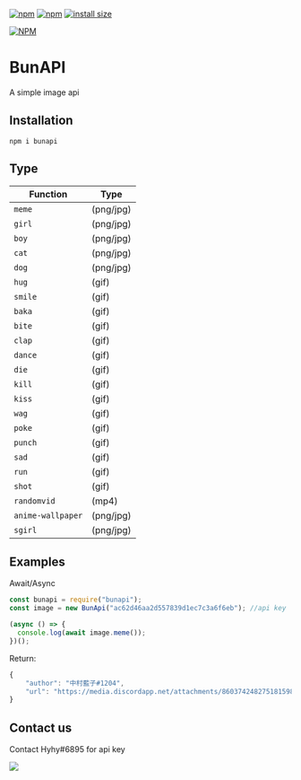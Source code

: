 [![npm](https://img.shields.io/npm/v/bunapi)](https://www.npmjs.com/package/bunapi)
[![npm](https://img.shields.io/npm/dt/bunapi)](https://www.npmjs.com/package/bunapi)
[![install size](https://packagephobia.com/badge?p=bunapi)](https://packagephobia.com/result?p=bunapi)

[![NPM](https://nodei.co/npm/bunapi.png)](https://nodei.co/npm/bunapi/)

# BunAPI

A simple image api

## Installation

```
npm i bunapi
```

## Type

| Function          | Type      |
| ----------------- | --------- |
| `meme`            | (png/jpg) |
| `girl`            | (png/jpg) |
| `boy`             | (png/jpg) |
| `cat`             | (png/jpg) |
| `dog`             | (png/jpg) |
| `hug`             | (gif)     |
| `smile`           | (gif)     |
| `baka`            | (gif)     |
| `bite`            | (gif)     |
| `clap`            | (gif)     |
| `dance`           | (gif)     |
| `die`             | (gif)     |
| `kill`            | (gif)     |
| `kiss`            | (gif)     |
| `wag`             | (gif)     |
| `poke`            | (gif)     |
| `punch`           | (gif)     |
| `sad`             | (gif)     |
| `run`             | (gif)     |
| `shot`            | (gif)     |
| `randomvid`       | (mp4)     |
| `anime-wallpaper` | (png/jpg) |
| `sgirl`           | (png/jpg) |

## Examples

Await/Async

```js
const bunapi = require("bunapi");
const image = new BunApi("ac62d46aa2d557839d1ec7c3a6f6eb"); //api key

(async () => {
  console.log(await image.meme());
})();
```

Return:

```js
{
    "author": "中村藍子#1204",
    "url": "https://media.discordapp.net/attachments/860374248275181598/860391071967215676/170408311_394610311891547_2511268824234698070_n.png"
}
```

## Contact us

Contact Hyhy#6895 for api key

<a  href="https://discord.gg/m28q56rkq6"><img  src="https://discord.com/api/guilds/815958968135319562/widget.png?style=banner1"></a>
